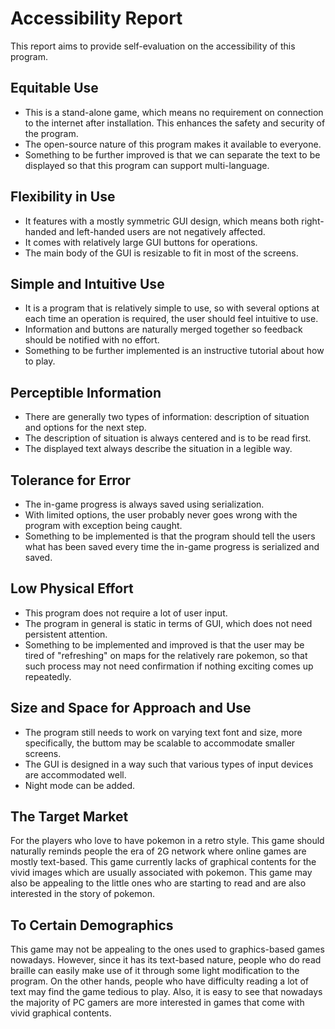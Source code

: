 # Accessibility Report

This report aims to provide self-evaluation on the accessibility of this program.

## Equitable Use

- This is a stand-alone game, which means no requirement on connection to the internet after installation. This enhances the safety and security of the program. 
- The open-source nature of this program makes it available to everyone.
- Something to be further improved is that we can separate the text to be displayed so that this program can support multi-language.
## Flexibility in Use

- It features with a mostly symmetric GUI design, which means both right-handed and left-handed users are not negatively affected. 
- It comes with relatively large GUI buttons for operations.
- The main body of the GUI is resizable to fit in most of the screens. 

## Simple and Intuitive Use

- It is a program that is relatively simple to use, so with several options at each time an operation is required, the user should 
feel intuitive to use. 
- Information and buttons are naturally merged together so feedback should be
notified with no effort.
- Something to be further implemented is an instructive tutorial about how to play. 

## Perceptible Information

- There are generally two types of information: description of situation and 
options for the next step.
- The description of situation is always centered and is to be
read first.
- The displayed text always describe the situation in a legible way.

## Tolerance for Error

- The in-game progress is always saved using serialization. 
- With limited options, the
user probably never goes wrong with the program with exception being caught.
- Something to be implemented is that the program should tell the users what has been saved 
every time the in-game progress is serialized and saved.

## Low Physical Effort

- This program does not require a lot of user input. 
- The program in general is static in terms of GUI, which does not need persistent attention.
- Something to be implemented and improved is that the user may be tired of "refreshing" on maps
for the relatively rare pokemon, so that such process may not need confirmation if
nothing exciting comes up repeatedly.


## Size and Space for Approach and Use

- The program still needs to work on varying text font and size, more specifically,  the buttom may be scalable to accommodate smaller
screens.
- The GUI is designed in a way such that various types of input devices are accommodated well. 
- Night mode can be added.

## The Target Market

For the players who love to have pokemon in a retro style. This game should naturally reminds people 
the era of 2G network where online games are mostly text-based. This game currently lacks of graphical contents for 
the vivid images which are usually associated with pokemon. This game may also be appealing to the little ones who are
starting to read and are also interested in the story of pokemon.

## To Certain Demographics

This game may not be appealing to the ones used to graphics-based games nowadays. However, since it has its text-based
nature, people who do read braille can easily make use of it through some light modification to the program. On the
other hands, people who have difficulty reading a lot of text may find the game tedious to play. Also, it is easy to see
that nowadays the majority of PC gamers are more interested in games that come with vivid graphical contents. 
